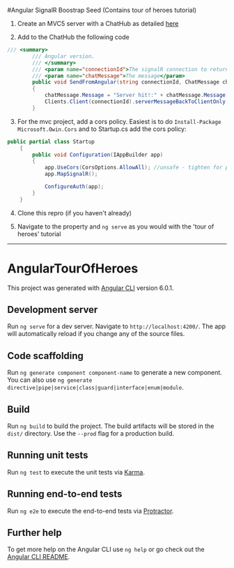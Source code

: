 #Angular SignalR Boostrap Seed (Contains tour of heroes tutorial)

1. Create an MVC5 server with a ChatHub as detailed [here](https://docs.microsoft.com/en-us/aspnet/signalr/overview/getting-started/tutorial-getting-started-with-signalr-and-mvc)

2. Add to the ChatHub the following code

```C#
/// <summary>
        /// Angular version.
        /// </summary>
        /// <param name="connectionId">The signalR connection to return to</param>
        /// <param name="chatMessage">The message</param>
        public void SendFromAngular(string connectionId, ChatMessage chatMessage)
        {
            chatMessage.Message = "Server hit!:" + chatMessage.Message;
            Clients.Client(connectionId).serverMessageBackToClientOnly(chatMessage);
        }
```

3. For the mvc project, add a cors policy. Easiest is to do `Install-Package Microsoft.Owin.Cors` and to Startup.cs add the cors policy:

```C#
public partial class Startup
    {
        public void Configuration(IAppBuilder app)
        {
            app.UseCors(CorsOptions.AllowAll); //unsafe - tighten for production!
            app.MapSignalR();

            ConfigureAuth(app);
        }
    }

```

4. Clone this repro (if you haven't already)

5. Navigate to the property and `ng serve` as you would with the 'tour of heroes' tutorial



----------------------------------------------------

# AngularTourOfHeroes

This project was generated with [Angular CLI](https://github.com/angular/angular-cli) version 6.0.1.

## Development server

Run `ng serve` for a dev server. Navigate to `http://localhost:4200/`. The app will automatically reload if you change any of the source files.




## Code scaffolding

Run `ng generate component component-name` to generate a new component. You can also use `ng generate directive|pipe|service|class|guard|interface|enum|module`.

## Build

Run `ng build` to build the project. The build artifacts will be stored in the `dist/` directory. Use the `--prod` flag for a production build.

## Running unit tests

Run `ng test` to execute the unit tests via [Karma](https://karma-runner.github.io).

## Running end-to-end tests

Run `ng e2e` to execute the end-to-end tests via [Protractor](http://www.protractortest.org/).

## Further help

To get more help on the Angular CLI use `ng help` or go check out the [Angular CLI README](https://github.com/angular/angular-cli/blob/master/README.md).
